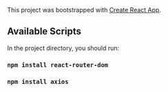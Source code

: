 This project was bootstrapped with [Create React App](https://github.com/facebook/create-react-app).

## Available Scripts

In the project directory, you should run:

### `npm install react-router-dom`
### `npm install axios`
